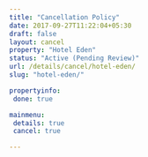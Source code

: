 ```yaml
---
title: "Cancellation Policy"
date: 2017-09-27T11:22:04+05:30
draft: false
layout: cancel
property: "Hotel Eden"
status: "Active (Pending Review)"
url: /details/cancel/hotel-eden/
slug: "hotel-eden/"

propertyinfo:
 done: true

mainmenu:
 details: true
 cancel: true

---
```


